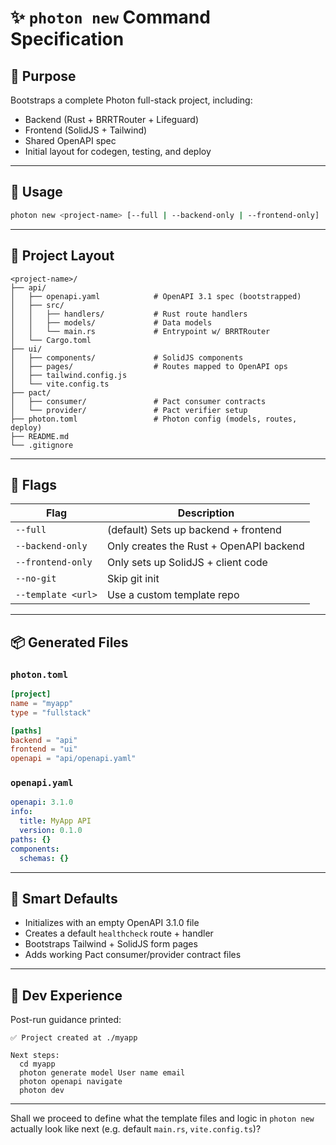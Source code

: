 # ✨ `photon new` Command Specification

## 🧭 Purpose

Bootstraps a complete Photon full-stack project, including:
- Backend (Rust + BRRTRouter + Lifeguard)
- Frontend (SolidJS + Tailwind)
- Shared OpenAPI spec
- Initial layout for codegen, testing, and deploy

---

## 📝 Usage

```bash
photon new <project-name> [--full | --backend-only | --frontend-only]
```

---

## 📁 Project Layout

```plaintext
<project-name>/
├── api/
│   ├── openapi.yaml            # OpenAPI 3.1 spec (bootstrapped)
│   ├── src/
│   │   ├── handlers/           # Rust route handlers
│   │   ├── models/             # Data models
│   │   └── main.rs             # Entrypoint w/ BRRTRouter
│   └── Cargo.toml
├── ui/
│   ├── components/             # SolidJS components
│   ├── pages/                  # Routes mapped to OpenAPI ops
│   ├── tailwind.config.js
│   └── vite.config.ts
├── pact/
│   ├── consumer/               # Pact consumer contracts
│   └── provider/               # Pact verifier setup
├── photon.toml                 # Photon config (models, routes, deploy)
├── README.md
└── .gitignore
```

---

## 🔧 Flags

| Flag            | Description                             |
|-----------------|-----------------------------------------|
| `--full`        | (default) Sets up backend + frontend    |
| `--backend-only`| Only creates the Rust + OpenAPI backend |
| `--frontend-only`| Only sets up SolidJS + client code     |
| `--no-git`      | Skip git init                           |
| `--template <url>`| Use a custom template repo            |

---

## 📦 Generated Files

### `photon.toml`
```toml
[project]
name = "myapp"
type = "fullstack"

[paths]
backend = "api"
frontend = "ui"
openapi = "api/openapi.yaml"
```

### `openapi.yaml`
```yaml
openapi: 3.1.0
info:
  title: MyApp API
  version: 0.1.0
paths: {}
components:
  schemas: {}
```

---

## 🧠 Smart Defaults

- Initializes with an empty OpenAPI 3.1.0 file
- Creates a default `healthcheck` route + handler
- Bootstraps Tailwind + SolidJS form pages
- Adds working Pact consumer/provider contract files

---

## 🧪 Dev Experience

Post-run guidance printed:
```plaintext
✅ Project created at ./myapp

Next steps:
  cd myapp
  photon generate model User name email
  photon openapi navigate
  photon dev
```

---

Shall we proceed to define what the template files and logic in `photon new` actually look like next (e.g. default `main.rs`, `vite.config.ts`)?
